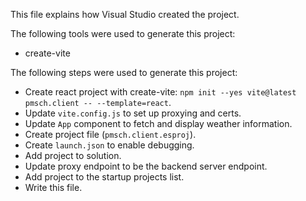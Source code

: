 This file explains how Visual Studio created the project.

The following tools were used to generate this project:
- create-vite

The following steps were used to generate this project:
- Create react project with create-vite: `npm init --yes vite@latest pmsch.client -- --template=react`.
- Update `vite.config.js` to set up proxying and certs.
- Update `App` component to fetch and display weather information.
- Create project file (`pmsch.client.esproj`).
- Create `launch.json` to enable debugging.
- Add project to solution.
- Update proxy endpoint to be the backend server endpoint.
- Add project to the startup projects list.
- Write this file.
